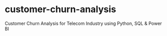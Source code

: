 # customer-churn-analysis
Customer Churn Analysis for Telecom Industry using Python, SQL &amp; Power BI
